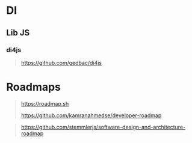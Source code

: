 # DI

## Lib JS

### di4js

> <https://github.com/gedbac/di4js>
> 

# Roadmaps

> <https://roadmap.sh>
>
> <https://github.com/kamranahmedse/developer-roadmap>

> <https://github.com/stemmlerjs/software-design-and-architecture-roadmap>
> 
